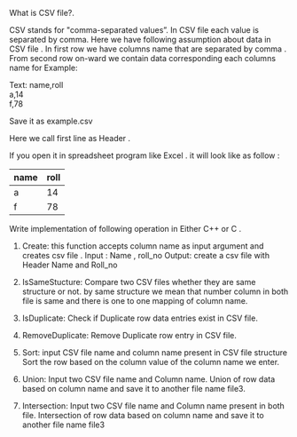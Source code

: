
 
 What is CSV file?. 
 
CSV stands for "comma-separated values”.  In CSV file each value is separated by comma. Here we have following assumption about data in CSV file .  In first row we have columns name that are separated by comma .  From second row on-ward we contain data corresponding each columns name for Example: 

Text:
name,roll <br>
a,14 <br>
f,78 <br>

Save it as example.csv 
 
Here we call first line as Header . 
 
If you open it in spreadsheet program like Excel . it will look like as follow : 

| name | roll |
|------|------|
| a    | 14   |
| f    | 78   |

Write implementation of following operation in Either C++ or  C . 
 
 
1. Create: this function accepts column name as input argument and creates csv file  .     Input : Name , roll_no  Output: create a csv file with Header Name and Roll_no 
 
2. IsSameStucture: Compare two CSV files whether they are same structure or not.       by same structure we mean that number column in both file is same and there is one to one mapping of column name.  

 
3. IsDuplicate: Check if Duplicate row data entries exist in CSV file. 
 
4.  RemoveDuplicate: Remove Duplicate row entry in CSV file.  
 
5. Sort: input CSV file name and column name present in CSV file structure 
   Sort the row based on the column value of the column name we enter. 
 
6. Union:  Input two CSV file name and Column name.      Union of row data based on column name and save it to another file name file3. 
 
7. Intersection:  Input two CSV file name and Column name present in both file.      Intersection of row data based on column name and save it to another file name file3 
 
 
